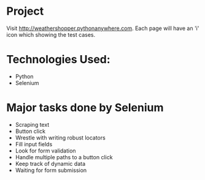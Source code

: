 # Project
Visit http://weathershopper.pythonanywhere.com. Each page will have an 'i' icon which showing the test cases.

# Technologies Used:
<ul>
<li>Python</li>
<li>Selenium</li>
</ul>

# Major tasks done by Selenium
<ul>
<li>Scraping text </li>
<li>Button click </li>
<li>Wrestle with writing robust locators </li>
<li>Fill input fields </li>
<li>Look for form validation </li>
<li>Handle multiple paths to a button click  </li>
<li>Keep track of dynamic data </li>
<li> Waiting for form submission </li>
</ul>


